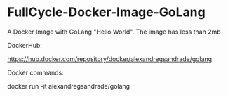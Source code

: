 # FullCycle-Docker-Image-GoLang
A Docker Image with GoLang "Hello World". The image has less than 2mb

DockerHub:

https://hub.docker.com/repository/docker/alexandregsandrade/golang

Docker commands:

docker run -it alexandregsandrade/golang

